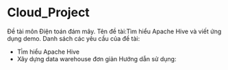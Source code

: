 # Cloud_Project
Đề tài môn Điện toán đám mây.
Tên đề tài:Tìm hiểu Apache Hive và viết ứng dụng demo.
Danh sách các yêu cầu của đề tài: 
- Tì̀m hiểu Apache Hive
- Xây dựng data warehouse đơn giản
Hướng dẫn sử dụng:

